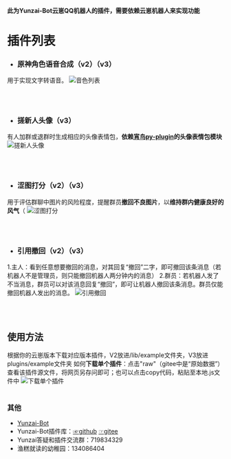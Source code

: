 #### 此为Yunzai-Bot云崽QQ机器人的插件，需要依赖云崽机器人来实现功能
# 插件列表
* ### 原神角色语音合成（v2）（v3）
用于实现文字转语音。
![音色列表](./resources/soundlist.jpg)

<br>
<br>

* ### 搓新人头像（v3）
有人加群或退群时生成相应的头像表情包，**依赖[宵鸟py-plugin](https://gitee.com/realhuhu/py-plugin)的头像表情包模块**
![搓新人头像](./resources/%E6%90%93%E6%96%B0%E4%BA%BA%E5%A4%B4%E5%83%8F.png)

<br>
<br>

* ### 涩图打分（v2）（v3）
用于评估群聊中图片的风险程度，提醒群员**撤回不良图片**，以**维持群内健康良好的风气**（
![涩图打分](./resources/setumarker.png)


<br>
<br>

* ### 引用撤回（v2）（v3）
 1.主人：看到任意想要撤回的消息，对其回复“撤回”二字，即可撤回该条消息（若机器人不是管理员，则只能撤回机器人两分钟内的消息）
 2.群员：若机器人发了不当消息，群员可以对该消息回复“撤回”，即可让机器人撤回该条消息。群员仅能撤回机器人发出的消息。
 ![引用撤回](./resources/%E5%BC%95%E7%94%A8%E6%92%A4%E5%9B%9E.png)

<br>
<br>

## 使用方法
根据你的云崽版本下载对应版本插件，V2放进/lib/example文件夹，V3放进plugins/example文件夹
如何**下载单个插件**：点击"raw"（gitee中是“原始数据”）查看该插件源文件，将网页另存问即可；也可以点击copy代码，粘贴至本地.js文件中
![下载单个插件](./resources/%E5%A6%82%E4%BD%95%E4%B8%8B%E8%BD%BD%E5%8D%95%E4%B8%AA%E6%8F%92%E4%BB%B6.png)
<br>
<br>

### 其他
* [Yunzai-Bot](https://github.com/Le-niao/Yunzai-Bot)
* Yunzai-Bot插件库：[☞github](https://github.com/yhArcadia/Yunzai-Bot-plugins-index) [☞gitee](https://gitee.com/yhArcadia/Yunzai-Bot-plugins-index)
* Yunzai答疑和插件交流群：719834329
* 渔糕就读的幼稚园：134086404  

